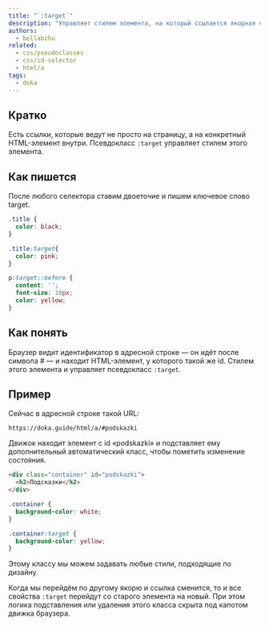 ```yaml
---
title: "`:target`"
description: "Управляет стилем элемента, на который ссылается якорная ссылка."
authors:
  - bellabzhu
related:
  - css/pseudoclasses
  - css/id-selector
  - html/a
tags:
  - doka
---
```


## Кратко

Есть ссылки, которые ведут не просто на страницу, а на конкретный HTML-элемент внутри. Псевдокласс `:target` управляет стилем этого элемента.

## Как пишется

После любого селектора ставим двоеточие и пишем ключевое слово target.

```css
.title {
  color: black;
}

.title:target{
  color: pink;
}
```

```css
p:target::before {
  content: '';
  font-size: 10px;
  color: yellow;
}
```

## Как понять

Браузер видит идентификатор в адресной строке — он идёт после символа # — и находит HTML-элемент, у которого такой же id. Стилем этого элемента и управляет псевдокласс `:target`.

## Пример

Сейчас в адресной строке такой URL:

```
https://doka.guide/html/a/#podskazki
```

Движок находит элемент с id «podskazki» и подставляет ему дополнительный автоматический класс, чтобы пометить изменение состояния.

```html
<div class="container" id="podskazki">
  <h2>Подсказки</h2>
</div>
```

```css
.container {
  background-color: white;
}

.container:target {
  background-color: yellow;
}
```

Этому классу мы можем задавать любые стили, подходящие по дизайну.

Когда мы перейдём по другому якорю и ссылка сменится, то и все свойства `:target` перейдут со старого элемента на новый. При этом логика подставления или удаления этого класса скрыта под капотом движка браузера.

